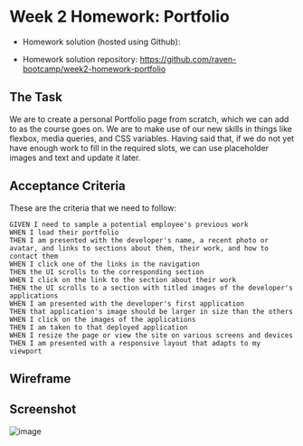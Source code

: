# Week 2 Homework: Portfolio

 - Homework solution (hosted using Github):
   
 - Homework solution repository:
   https://github.com/raven-bootcamp/week2-homework-portfolio

## The Task
We are to create a personal Portfolio page from scratch, which we can add to as the course goes on.
We are to make use of our new skills in things like flexbox, media queries, and CSS variables.
Having said that, if we do not yet have enough work to fill in the required slots, we can use placeholder images and text and update it later.

## Acceptance Criteria
These are the criteria that we need to follow:
```
GIVEN I need to sample a potential employee's previous work
WHEN I load their portfolio
THEN I am presented with the developer's name, a recent photo or avatar, and links to sections about them, their work, and how to contact them
WHEN I click one of the links in the navigation
THEN the UI scrolls to the corresponding section
WHEN I click on the link to the section about their work
THEN the UI scrolls to a section with titled images of the developer's applications
WHEN I am presented with the developer's first application
THEN that application's image should be larger in size than the others
WHEN I click on the images of the applications
THEN I am taken to that deployed application
WHEN I resize the page or view the site on various screens and devices
THEN I am presented with a responsive layout that adapts to my viewport
```
## Wireframe

## Screenshot
![image](assets/images/)